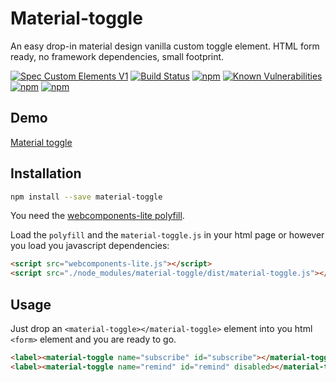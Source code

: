 # Material-toggle
An easy drop-in material design vanilla custom toggle element. HTML form ready, no framework dependencies, small footprint.

[![Spec Custom Elements V1](https://img.shields.io/badge/spec-custom%20elements%20v1-F52757.svg?style=flat-square)](https://www.w3.org/TR/custom-elements/)
[![Build Status](https://img.shields.io/travis/nuclei/material-toggle/master.svg?style=flat-square)](https://travis-ci.org/nuclei/material-toggle) [![npm](https://img.shields.io/npm/v/material-toggle.svg?style=flat-square)](https://www.npmjs.com/package/material-toggle)
[![Known Vulnerabilities](https://snyk.io/test/github/nuclei/material-toggle/badge.svg?style=flat-square)](https://snyk.io/test/github/nuclei/material-toggle) [![npm](https://img.shields.io/npm/dt/material-toggle.svg?style=flat-square)](https://www.npmjs.com/package/material-toggle) [![npm](https://img.shields.io/npm/l/material-toggle.svg?style=flat-square)](https://github.com/nuclei/material-toggle/blob/master/LICENSE)

## Demo
[Material toggle](https://nuclei.github.io/material-toggle/index.html)


<!---
```
<custom-element-demo>
  <template>
    <script src="docs/custom-elements.min.js"></script>
    <script src="docs/shadydom.min.js"></script>
    <script src="docs/shadycss.min.js"></script>
    <script src="docs/material-toggle.js"></script>
    <style>
      .test-elements{
        margin: 30px;
        font-family: sans-serif;
      }
      material-toggle{
        padding-right: 10px;
      }
    </style>
    <div class="test-elements">
      <material-toggle name="subscribe" id="subscribe">Subscribe</material-toggle>
      <label><material-toggle name="remind" id="remind" disabled=""></material-toggle>Remind</label>
    </div>
  </template>
</custom-element-demo>
```
-->

## Installation
```bash
npm install --save material-toggle
```

You need the [webcomponents-lite polyfill](https://github.com/webcomponents/webcomponentsjs).

Load the `polyfill` and the `material-toggle.js` in your html page or however you load you javascript dependencies:
```html
<script src="webcomponents-lite.js"></script>
<script src="./node_modules/material-toggle/dist/material-toggle.js"></script>
```

## Usage
Just drop an `<material-toggle></material-toggle>` element into you html `<form>` element and you are ready to go.

```html
<label><material-toggle name="subscribe" id="subscribe"></material-toggle>Subscribe</label>
<label><material-toggle name="remind" id="remind" disabled></material-toggle>Remind</label>
```
